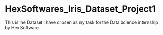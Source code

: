 # HexSoftwares_Iris_Dataset_Project1
This is the Dataset I have chosen as my task for the Data Science internship by Hex Software

